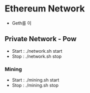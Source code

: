 # Ethereum Network

- Geth를 이

## Private Network - Pow
- Start : ./network.sh start
- Stop : ./network.sh stop
### Mining 
- Start : ./mining.sh start
- Stop : ./mining.sh stop
